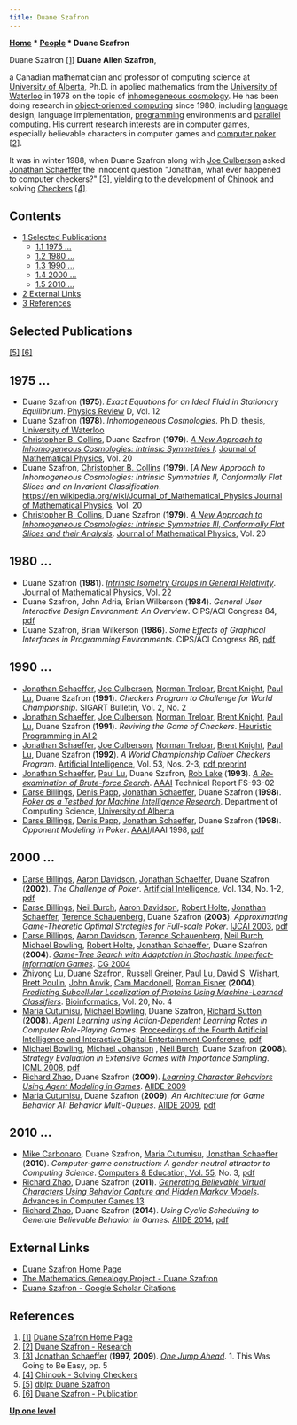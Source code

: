 ```yaml
---
title: Duane Szafron
---
```

**[Home](Home "Home") * [People](People "People") * Duane Szafron**

[](https://webdocs.cs.ualberta.ca/~duane/) Duane Szafron <a id="cite-note-1" href="#cite-ref-1">[1]</a>
**Duane Allen Szafron**,

a Canadian mathematician and professor of computing science at [University of Alberta](University_of_Alberta "University of Alberta"), Ph.D. in applied mathematics from the [University of Waterloo](University_of_Waterloo "University of Waterloo") in 1978 on the topic of [inhomogeneous cosmology](https://en.wikipedia.org/wiki/Inhomogeneous_cosmology).
He has been doing research in [object-oriented computing](https://en.wikipedia.org/wiki/Object#Computing) since 1980, including [language](Languages "Languages") design, language implementation, [programming](Programming "Programming") environments and [parallel computing](index.php?title=Parallel_Computing&action=edit&redlink=1 "Parallel Computing (page does not exist)").
His current research interests are in [computer games](Games "Games"), especially believable characters in computer games and [computer poker](index.php?title=Poker&action=edit&redlink=1 "Poker (page does not exist)") <a id="cite-note-2" href="#cite-ref-2">[2]</a>.

It was in winter 1988, when Duane Szafron along with [Joe Culberson](Joe_Culberson "Joe Culberson") asked [Jonathan Schaeffer](Jonathan_Schaeffer "Jonathan Schaeffer") the innocent question "Jonathan, what ever happened to computer checkers?"
<a id="cite-note-3" href="#cite-ref-3">[3]</a>, yielding to the development of [Chinook](https://en.wikipedia.org/wiki/Chinook_%28draughts_player%29) and solving [Checkers](Checkers "Checkers")
<a id="cite-note-4" href="#cite-ref-4">[4]</a>.

## Contents

- [1 Selected Publications](#selected-publications)
  - [1.1 1975 ...](#1975-...)
  - [1.2 1980 ...](#1980-...)
  - [1.3 1990 ...](#1990-...)
  - [1.4 2000 ...](#2000-...)
  - [1.5 2010 ...](#2010-...)
- [2 External Links](#external-links)
- [3 References](#references)

## Selected Publications

<a id="cite-note-5" href="#cite-ref-5">[5]</a>
<a id="cite-note-6" href="#cite-ref-6">[6]</a>

## 1975 ...

- Duane Szafron (**1975**). *Exact Equations for an Ideal Fluid in Stationary Equilibrium*. [Physics Review](https://en.wikipedia.org/wiki/Physical_Review) D, Vol. 12
- Duane Szafron (**1978**). *Inhomogeneous Cosmologies*. Ph.D. thesis, [University of Waterloo](University_of_Waterloo "University of Waterloo")
- [Christopher B. Collins](Mathematician#CBCollins "Mathematician"), Duane Szafron (**1979**). *[A New Approach to Inhomogeneous Cosmologies: Intrinsic Symmetries I](https://aip.scitation.org/doi/10.1063/1.524017)*. [Journal of Mathematical Physics](https://en.wikipedia.org/wiki/Journal_of_Mathematical_Physics), Vol. 20
- Duane Szafron, [Christopher B. Collins](Mathematician#CBCollins "Mathematician") (**1979**). \[*A New Approach to Inhomogeneous Cosmologies: Intrinsic Symmetries II, Conformally Flat Slices and an Invariant Classification*. [https://en.wikipedia.org/wiki/Journal_of_Mathematical_Physics Journal of Mathematical Physics](https://aip.scitation.org/doi/10.1063/1.523985), Vol. 20
- [Christopher B. Collins](Mathematician#CBCollins "Mathematician"), Duane Szafron (**1979**). *[A New Approach to Inhomogeneous Cosmologies: Intrinsic Symmetries III, Conformally Flat Slices and their Analysis](https://aip.scitation.org/doi/10.1063/1.523986)*. [Journal of Mathematical Physics](https://en.wikipedia.org/wiki/Journal_of_Mathematical_Physics), Vol. 20

## 1980 ...

- Duane Szafron (**1981**). *[Intrinsic Isometry Groups in General Relativity](https://aip.scitation.org/doi/10.1063/1.524923)*. [Journal of Mathematical Physics](https://en.wikipedia.org/wiki/Journal_of_Mathematical_Physics), Vol. 22
- Duane Szafron, John Adria, Brian Wilkerson (**1984**). *General User Interactive Design Environment: An Overview*. CIPS/ACI Congress 84, [pdf](https://webdocs.cs.ualberta.ca/~duane/publications/pdf/1984cips.pdf)
- Duane Szafron, Brian Wilkerson (**1986**). *Some Effects of Graphical Interfaces in Programming Environments*. CIPS/ACI Congress 86, [pdf](https://webdocs.cs.ualberta.ca/~duane/publications/pdf/1986cips.pdf)

## 1990 ...

- [Jonathan Schaeffer](Jonathan_Schaeffer "Jonathan Schaeffer"), [Joe Culberson](Joe_Culberson "Joe Culberson"), [Norman Treloar](index.php?title=Norman_Treloar&action=edit&redlink=1 "Norman Treloar (page does not exist)"), [Brent Knight](index.php?title=Brent_Knight&action=edit&redlink=1 "Brent Knight (page does not exist)"), [Paul Lu](Paul_Lu "Paul Lu"), Duane Szafron (**1991**). *Checkers Program to Challenge for World Championship*. SIGART Bulletin, Vol. 2, No. 2
- [Jonathan Schaeffer](Jonathan_Schaeffer "Jonathan Schaeffer"), [Joe Culberson](Joe_Culberson "Joe Culberson"), [Norman Treloar](index.php?title=Norman_Treloar&action=edit&redlink=1 "Norman Treloar (page does not exist)"), [Brent Knight](index.php?title=Brent_Knight&action=edit&redlink=1 "Brent Knight (page does not exist)"), [Paul Lu](Paul_Lu "Paul Lu"), Duane Szafron (**1991**). *Reviving the Game of Checkers*. [Heuristic Programming in AI 2](2nd_Computer_Olympiad#Workshop "2nd Computer Olympiad")
- [Jonathan Schaeffer](Jonathan_Schaeffer "Jonathan Schaeffer"), [Joe Culberson](Joe_Culberson "Joe Culberson"), [Norman Treloar](index.php?title=Norman_Treloar&action=edit&redlink=1 "Norman Treloar (page does not exist)"), [Brent Knight](index.php?title=Brent_Knight&action=edit&redlink=1 "Brent Knight (page does not exist)"), [Paul Lu](Paul_Lu "Paul Lu"), Duane Szafron (**1992**). *A World Championship Caliber Checkers Program*. [Artificial Intelligence](https://en.wikipedia.org/wiki/Artificial_Intelligence_%28journal%29), Vol. 53, Nos. 2-3, [pdf preprint](http://webdocs.cs.ualberta.ca/~duane/publications/pdf/1992ai.pdf)
- [Jonathan Schaeffer](Jonathan_Schaeffer "Jonathan Schaeffer"), [Paul Lu](Paul_Lu "Paul Lu"), Duane Szafron, [Rob Lake](index.php?title=Rob_Lake&action=edit&redlink=1 "Rob Lake (page does not exist)") (**1993**). *[A Re-examination of Brute-force Search](https://aaai.org/Library/Symposia/Fall/1993/fs93-02-008.php)*. [AAAI](AAAI "AAAI") Technical Report FS-93-02
- [Darse Billings](Darse_Billings "Darse Billings"), [Denis Papp](index.php?title=Denis_Papp&action=edit&redlink=1 "Denis Papp (page does not exist)"), [Jonathan Schaeffer](Jonathan_Schaeffer "Jonathan Schaeffer"), Duane Szafron (**1998**). *[Poker as a Testbed for Machine Intelligence Research](https://webdocs.cs.ualberta.ca/~jonathan/PREVIOUS/Grad/Papers/ai98.poker.html)*. Department of Computing Science, [University of Alberta](University_of_Alberta "University of Alberta")
- [Darse Billings](Darse_Billings "Darse Billings"), [Denis Papp](index.php?title=Denis_Papp&action=edit&redlink=1 "Denis Papp (page does not exist)"), [Jonathan Schaeffer](Jonathan_Schaeffer "Jonathan Schaeffer"), Duane Szafron (**1998**). *Opponent Modeling in Poker*. [AAAI](AAAI "AAAI")/IAAI 1998, [pdf](https://www.aaai.org/Papers/AAAI/1998/AAAI98-070.pdf)

## 2000 ...

- [Darse Billings](Darse_Billings "Darse Billings"), [Aaron Davidson](index.php?title=Aaron_Davidson&action=edit&redlink=1 "Aaron Davidson (page does not exist)"), [Jonathan Schaeffer](Jonathan_Schaeffer "Jonathan Schaeffer"), Duane Szafron (**2002**). *The Challenge of Poker*. [Artificial Intelligence](https://en.wikipedia.org/wiki/Artificial_Intelligence_%28journal%29), Vol. 134, No. 1-2, [pdf](https://www.cs.drexel.edu/~greenie/cs510/AIJ02.pdf)
- [Darse Billings](Darse_Billings "Darse Billings"), [Neil Burch](index.php?title=Neil_Burch&action=edit&redlink=1 "Neil Burch (page does not exist)"), [Aaron Davidson](index.php?title=Aaron_Davidson&action=edit&redlink=1 "Aaron Davidson (page does not exist)"), [Robert Holte](Robert_Holte "Robert Holte"), [Jonathan Schaeffer](Jonathan_Schaeffer "Jonathan Schaeffer"), [Terence Schauenberg](index.php?title=Terence_Schauenberg&action=edit&redlink=1 "Terence Schauenberg (page does not exist)"), Duane Szafron (**2003**). *Approximating Game-Theoretic Optimal Strategies for Full-scale Poker*. [IJCAI 2003](Conferences#IJCAI2003 "Conferences"), [pdf](http://webdocs.cs.ualberta.ca/~holte/Publications/IJCAI2003.pdf)
- [Darse Billings](Darse_Billings "Darse Billings"), [Aaron Davidson](index.php?title=Aaron_Davidson&action=edit&redlink=1 "Aaron Davidson (page does not exist)"), [Terence Schauenberg](index.php?title=Terence_Schauenberg&action=edit&redlink=1 "Terence Schauenberg (page does not exist)"), [Neil Burch](index.php?title=Neil_Burch&action=edit&redlink=1 "Neil Burch (page does not exist)"), [Michael Bowling](Michael_Bowling "Michael Bowling"), [Robert Holte](Robert_Holte "Robert Holte"), [Jonathan Schaeffer](Jonathan_Schaeffer "Jonathan Schaeffer"), Duane Szafron (**2004**). *[Game-Tree Search with Adaptation in Stochastic Imperfect-Information Games](https://link.springer.com/chapter/10.1007/11674399_2)*. [CG 2004](CG_2004 "CG 2004")
- [Zhiyong Lu](https://dblp.org/pers/l/Lu:Zhiyong.html), Duane Szafron, [Russell Greiner](Mathematician#RGreiner "Mathematician"), [Paul Lu](Paul_Lu "Paul Lu"), [David S. Wishart](https://dblp.uni-trier.de/pers/w/Wishart:David_S=.html), [Brett Poulin](https://dblp.uni-trier.de/pers/hd/p/Poulin:Brett), [John Anvik](Mathematician#JAnvik "Mathematician"), [Cam Macdonell](https://github.com/cmacdonell), [Roman Eisner](https://scholar.google.com/citations?user=BenEJ3IAAAAJ&hl=en) (**2004**). *[Predicting Subcellular Localization of Proteins Using Machine-Learned Classifiers](https://pubmed.ncbi.nlm.nih.gov/14990451/)*. [Bioinformatics](<https://en.wikipedia.org/wiki/Bioinformatics_(journal)>), Vol. 20, No. 4
- [Maria Cutumisu](index.php?title=Maria_Cutumisu&action=edit&redlink=1 "Maria Cutumisu (page does not exist)"), [Michael Bowling](Michael_Bowling "Michael Bowling"), Duane Szafron, [Richard Sutton](Richard_Sutton "Richard Sutton") (**2008**). *Agent Learning using Action-Dependent Learning Rates in Computer Role-Playing Games*. [Proceedings of the Fourth Artificial Intelligence and Interactive Digital Entertainment Conference](https://www.aaai.org/Library/AIIDE/aiide08contents.php), [pdf](https://webdocs.cs.ualberta.ca/~duane/publications/pdf/2008aiide.pdf)
- [Michael Bowling](Michael_Bowling "Michael Bowling"), [Michael Johanson](index.php?title=Michael_Johanson&action=edit&redlink=1 "Michael Johanson (page does not exist)") , [Neil Burch](index.php?title=Neil_Burch&action=edit&redlink=1 "Neil Burch (page does not exist)"), Duane Szafron (**2008**). *Strategy Evaluation in Extensive Games with Importance Sampling*. [ICML 2008](https://dblp.uni-trier.de/db/conf/icml/icml2008.html), [pdf](https://poker.cs.ualberta.ca/publications/ICML08.pdf)
- [Richard Zhao](index.php?title=Richard_Zhao&action=edit&redlink=1 "Richard Zhao (page does not exist)"), Duane Szafron (**2009**). *[Learning Character Behaviors Using Agent Modeling in Games](https://pennstate.pure.elsevier.com/en/publications/learning-character-behaviors-using-agent-modeling-in-games)*. [AIIDE 2009](https://dblp.uni-trier.de/db/conf/aiide/aiide2009.html)
- [Maria Cutumisu](index.php?title=Maria_Cutumisu&action=edit&redlink=1 "Maria Cutumisu (page does not exist)"), Duane Szafron (**2009**). *An Architecture for Game Behavior AI: Behavior Multi-Queues*. [AIIDE 2009](https://dblp.uni-trier.de/db/conf/aiide/aiide2009.html), [pdf](https://webdocs.cs.ualberta.ca/~duane/publications/pdf/2009aiideMC.pdf)

## 2010 ...

- [Mike Carbonaro](index.php?title=Mike_Carbonaro&action=edit&redlink=1 "Mike Carbonaro (page does not exist)"), Duane Szafron, [Maria Cutumisu](index.php?title=Maria_Cutumisu&action=edit&redlink=1 "Maria Cutumisu (page does not exist)"), [Jonathan Schaeffer](Jonathan_Schaeffer "Jonathan Schaeffer") (**2010**). *Computer-game construction: A gender-neutral attractor to Computing Science*. [Computers & Education, Vol. 55](https://dblp.uni-trier.de/db/journals/ce/ce55.html), No. 3, [pdf](http://webdocs.cs.ualberta.ca/~jonathan/publications/ai_publications/cgameconstruct.pdf)
- [Richard Zhao](index.php?title=Richard_Zhao&action=edit&redlink=1 "Richard Zhao (page does not exist)"), Duane Szafron (**2011**). *[Generating Believable Virtual Characters Using Behavior Capture and Hidden Markov Models](https://link.springer.com/chapter/10.1007/978-3-642-31866-5_29)*. [Advances in Computer Games 13](Advances_in_Computer_Games_13 "Advances in Computer Games 13")
- [Richard Zhao](index.php?title=Richard_Zhao&action=edit&redlink=1 "Richard Zhao (page does not exist)"), Duane Szafron (**2014**). *Using Cyclic Scheduling to Generate Believable Behavior in Games*. [AIIDE 2014](https://dblp.uni-trier.de/db/conf/aiide/aiide2014.html), [pdf](https://www.aaai.org/ocs/index.php/AIIDE/AIIDE14/paper/viewFile/8986/8933)

## External Links

- [Duane Szafron Home Page](https://webdocs.cs.ualberta.ca/~duane/)
- [The Mathematics Genealogy Project - Duane Szafron](https://www.genealogy.math.ndsu.nodak.edu/id.php?id=72393)
- [Duane Szafron - Google Scholar Citations](https://scholar.google.ca/citations?user=v2FRdPYAAAAJ&hl=en)

## References

1. <a id="cite-ref-1" href="#cite-note-1">[1]</a> [Duane Szafron Home Page](https://webdocs.cs.ualberta.ca/~duane/)
1. <a id="cite-ref-2" href="#cite-note-2">[2]</a> [Duane Szafron - Research](https://webdocs.cs.ualberta.ca/~duane/research/)
1. <a id="cite-ref-3" href="#cite-note-3">[3]</a> [Jonathan Schaeffer](Jonathan_Schaeffer "Jonathan Schaeffer") (**1997, 2009**). *[One Jump Ahead](https://www.springer.com/gp/book/9780387765754)*. 1. This Was Going to Be Easy, pp. 5
1. <a id="cite-ref-4" href="#cite-note-4">[4]</a> [Chinook - Solving Checkers](http://webdocs.cs.ualberta.ca/~chinook/publications/solving_checkers.html)
1. <a id="cite-ref-5" href="#cite-note-5">[5]</a> [dblp: Duane Szafron](https://dblp.uni-trier.de/pers/s/Szafron:Duane.html)
1. <a id="cite-ref-6" href="#cite-note-6">[6]</a> [Duane Szafron - Publication](https://webdocs.cs.ualberta.ca/~duane/publications/)

**[Up one level](People "People")**

